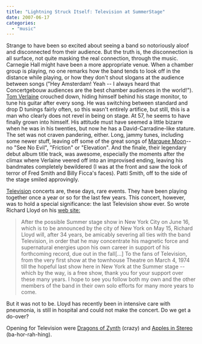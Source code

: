 ```yaml
---
title: "Lightning Struck Itself: Television at SummerStage"
date: 2007-06-17
categories: 
  - "music"
---
```


Strange to have been so excited about seeing a band so notoriously aloof and disconnected from their audience. But the truth is, the disconnection is all surface, not quite masking the real connection, through the music. Carnegie Hall might have been a more appropriate venue. When a chamber group is playing, no one remarks how the band tends to look off in the distance while playing, or how they don't shout slogans at the audience between songs ("Hey Amsterdam! Yeah -- I always heard that Concertgebouw audiences are the best chamber audiences in the world!"). [Tom Verlaine](http://en.wikipedia.org/wiki/Tom_Verlaine) crouched down, hiding himself behind his stage monitor, to tune his guitar after every song. He was switching between standard and drop D tunings fairly often, so this wasn't entirely artifice, but still, this is a man who clearly does not revel in being on stage. At 57, he seems to have finally grown into himself. His attitude must have seemed a little bizarre when he was in his twenties, but now he has a David-Carradine-like stature. The set was not craven pandering, either. Long, jammy tunes, including some newer stuff, leaving off some of the great songs of [Marquee Moon](http://en.wikipedia.org/wiki/Marquee_Moon)\--no "See No Evil", "Friction" or "Elevation". And the finale, their legendary debut album title track, was awesome, especially the moments after the climax where Verlaine veered off into an improvised ending, leaving his bandmates completely bewildered (I was at the front and saw the look of terror of Fred Smith and Billy Ficca's faces). Patti Smith, off to the side of the stage smiled approvingly.

[Television](http://www.allmusic.com/cg/amg.dll?p=amg&sql=11:fifqxqr5ldse) concerts are, these days, rare events. They have been playing together once a year or so for the last few years. This concert, however, was to hold a special significance: the last Television show ever. So wrote Richard Lloyd on his [web site:](http://www.richardlloyd.com/)

> After the possible Summer stage show in New York City on June 16, which is to be announced by the city of New York on May 15, Richard Lloyd will, after 34 years, be amicably severing all ties with the band Television, in order that he may concentrate his magnetic force and supernatural energies upon his own career in support of his forthcoming record, due out in the fall\[...\] To the fans of Television, from the very first show at the townhouse Theatre on March 4, 1974 till the hopeful last show here in New York at the Summer stage -- which by the way, is a free show, thank you for your support over these many years. I hope to see you follow both my own and the other members of the band in their own solo efforts for many more years to come.

But it was not to be. Lloyd has recently been in intensive care with pneumonia, is still in hospital and could not make the concert. Do we get a do-over?

Opening for Television were [Dragons of Zynth](http://www.myspace.com/dragonsofzynth) (crazy) and [Apples in Stereo](http://www.allmusic.com/cg/amg.dll) (ba-hor-rah-hing).
